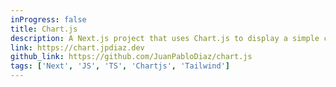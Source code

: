 ```yaml
---
inProgress: false
title: Chart.js
description: A Next.js project that uses Chart.js to display a simple chart with random data.
link: https://chart.jpdiaz.dev
github_link: https://github.com/JuanPabloDiaz/chart.js
tags: ['Next', 'JS', 'TS', 'Chartjs', 'Tailwind']
---
```

